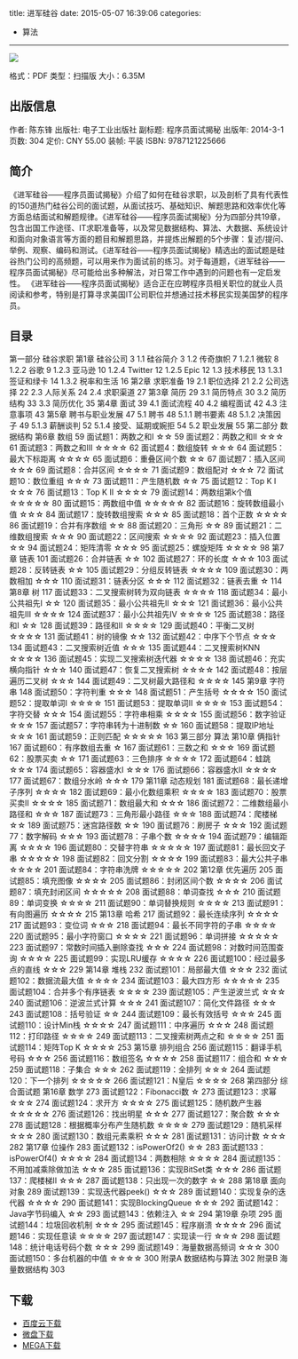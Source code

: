 title: 进军硅谷
date: 2015-05-07 16:39:06
categories:
  - 算法
---

![](http://img5.douban.com/lpic/s27850868.jpg)

格式：PDF
类型：扫描版
大小：6.35M

<!--more-->

## 出版信息 ##

作者: 陈东锋 
出版社: 电子工业出版社
副标题: 程序员面试揭秘
出版年: 2014-3-1
页数: 304
定价: CNY 55.00
装帧: 平装
ISBN: 9787121225666

## 简介 ##

《进军硅谷——程序员面试揭秘》介绍了如何在硅谷求职，以及剖析了具有代表性的150道热门硅谷公司的面试题，从面试技巧、基础知识、解题思路和效率优化等方面总结面试和解题规律。《进军硅谷——程序员面试揭秘》分为四部分共19章，包含出国工作途径、IT求职准备等，以及常见数据结构、算法、大数据、系统设计和面向对象语言等方面的题目和解题思路，并提炼出解题的5个步骤：复述/提问、举例、观察、编码和测试。《进军硅谷——程序员面试揭秘》精选出的面试题是硅谷热门公司的高频题，可以用来作为面试前的练习。对于每道题，《进军硅谷——程序员面试揭秘》尽可能给出多种解法，对日常工作中遇到的问题也有一定启发性。
《进军硅谷——程序员面试揭秘》适合正在应聘程序员相关职位的就业人员阅读和参考，特别是打算寻求美国IT公司职位并想通过技术移民实现美国梦的程序员。

## 目录 ##

第一部分 硅谷求职
第1章 硅谷公司	3
1.1 硅谷简介	3
1.2 传奇旗帜	7
1.2.1 微软	8
1.2.2 谷歌	9
1.2.3 亚马逊	10
1.2.4 Twitter	12
1.2.5 Epic	12
1.3 技术移民	13
1.3.1 签证和绿卡	14
1.3.2 税率和生活	16
第2章 求职准备	19
2.1 职位选择	21
2.2 公司选择	22
2.3 人际关系	24
2.4 求职渠道	27
第3章 简历	29
3.1 简历特点	30
3.2 简历结构	33
3.3 简历优化	35
第4章 面试	39
4.1 面试流程	40
4.2 编程面试	42
4.3 注意事项	43
第5章 聘书与职业发展	47
5.1 聘书	48
5.1.1 聘书要素	48
5.1.2 决策因子	49
5.1.3 薪酬谈判	52
5.1.4 接受、延期或婉拒	54
5.2 职业发展	55
第二部分 数据结构
第6章 数组	59
面试题1：两数之和I ☆☆	59
面试题2：两数之和II ☆☆☆	61
面试题3：两数之和III ☆☆☆☆	62
面试题4：数组旋转 ☆☆☆	64
面试题5：最大下标距离 ☆☆☆☆	65
面试题6：重叠区间个数 ☆☆	67
面试题7：插入区间 ☆☆☆	69
面试题8：合并区间 ☆☆☆☆	71
面试题9：数组配对 ☆☆☆	72
面试题10：数位重组 ☆☆☆	73
面试题11：产生随机数 ☆☆	75
面试题12：Top K I ☆☆☆	76
面试题13：Top K II ☆☆☆☆	79
面试题14：两数组第k个值 ☆☆☆☆☆	80
面试题15：两数组中值 ☆☆☆☆☆	82
面试题16：旋转数组最小值 ☆☆☆	84
面试题17：旋转数组搜索 ☆☆☆	85
面试题18：首个正数 ☆☆☆☆	86
面试题19：合并有序数组 ☆☆	88
面试题20：三角形 ☆☆	89
面试题21：二维数组搜索 ☆☆☆	90
面试题22：区间搜索 ☆☆☆☆	92
面试题23：插入位置 ☆☆	94
面试题24：矩阵清零 ☆☆☆	95
面试题25：螺旋矩阵 ☆☆☆☆	98
第7章 链表	101
面试题26：合并链表 ☆☆	102
面试题27：环的长度 ☆☆☆	103
面试题28：反转链表 ☆☆	105
面试题29：分组反转链表 ☆☆☆☆	109
面试题30：两数相加 ☆☆☆	110
面试题31：链表分区 ☆☆☆	112
面试题32：链表去重 ☆	114
第8章 树	117
面试题33：二叉搜索树转为双向链表 ☆☆☆☆	118
面试题34：最小公共祖先I ☆☆	120
面试题35：最小公共祖先II ☆☆☆	121
面试题36：最小公共祖先III ☆☆☆☆	124
面试题37：最小公共祖先IV ☆☆☆☆	125
面试题38：路径和I ☆☆	128
面试题39：路径和II ☆☆☆☆	129
面试题40：平衡二叉树 ☆☆☆☆	131
面试题41：树的镜像 ☆☆	132
面试题42：中序下个节点 ☆☆☆	134
面试题43：二叉搜索树近值 ☆☆☆	135
面试题44：二叉搜索树KNN ☆☆☆☆	136
面试题45：实现二叉搜索树迭代器 ☆☆☆☆	138
面试题46：充实横向指针 ☆☆☆	140
面试题47：恢复二叉搜索树 ☆☆☆☆	142
面试题48：按层遍历二叉树 ☆☆☆	144
面试题49：二叉树最大路径和 ☆☆☆☆	145
第9章 字符串	148
面试题50：字符判重 ☆☆☆	148
面试题51：产生括号 ☆☆☆☆	150
面试题52：提取单词I ☆☆☆☆	151
面试题53：提取单词II ☆☆☆☆	153
面试题54：字符交替 ☆☆☆	154
面试题55：字符串相乘 ☆☆☆☆	155
面试题56：数字验证 ☆☆☆	157
面试题57：字符串转为十进制数 ☆☆	160
面试题58：提取IP地址 ☆☆☆	161
面试题59：正则匹配 ☆☆☆☆☆	163
第三部分 算法
第10章 俩指针	167
面试题60：有序数组去重 ☆	167
面试题61：三数之和 ☆☆☆	169
面试题62：股票买卖 ☆☆	171
面试题63：三色排序 ☆☆☆☆	172
面试题64：蛙跳 ☆☆☆	174
面试题65：容器盛水I ☆☆☆	176
面试题66：容器盛水II ☆☆☆☆	177
面试题67：数组分水岭 ☆☆☆	179
第11章 动态规划	181
面试题68：最长递增子序列 ☆☆☆☆	182
面试题69：最小化数组乘积 ☆☆☆☆	183
面试题70：股票买卖II ☆☆☆☆	185
面试题71：数组最大和 ☆☆☆	186
面试题72：二维数组最小路径和 ☆☆☆	187
面试题73：三角形最小路径 ☆☆☆	188
面试题74：爬楼梯 ☆☆	189
面试题75：迷宫路径数 ☆☆	190
面试题76：刷房子 ☆☆☆	192
面试题77：数字解码 ☆☆☆	193
面试题78：子串个数 ☆☆☆☆	194
面试题79：编辑距离 ☆☆☆☆	196
面试题80：交替字符串 ☆☆☆☆☆	197
面试题81：最长回文子串 ☆☆☆☆☆	198
面试题82：回文分割 ☆☆☆☆	199
面试题83：最大公共子串 ☆☆☆☆	201
面试题84：字符串洗牌 ☆☆☆☆☆	202
第12章 优先遍历	205
面试题85：填充图像 ☆☆☆☆	205
面试题86：封闭区间个数 ☆☆☆☆	206
面试题87：填充封闭区间 ☆☆☆☆☆	208
面试题88：单词查找 ☆☆☆	210
面试题89：单词变换 ☆☆☆☆	211
面试题90：单词替换规则 ☆☆☆☆	213
面试题91：有向图遍历 ☆☆☆☆	215
第13章 哈希	217
面试题92：最长连续序列 ☆☆☆☆	217
面试题93：变位词 ☆☆☆	218
面试题94：最长不同字符的子串 ☆☆☆☆	220
面试题95：最小字符窗口 ☆☆☆☆	221
面试题96：单词拼接 ☆☆☆☆☆	223
面试题97：常数时间插入删除查找 ☆☆☆	224
面试题98：对数时间范围查询 ☆☆☆☆	225
面试题99：实现LRU缓存 ☆☆☆☆	226
面试题100：经过最多点的直线 ☆☆☆	229
第14章 堆栈	232
面试题101：局部最大值 ☆☆☆	232
面试题102：数据流最大值 ☆☆☆☆	234
面试题103：最大四方形 ☆☆☆☆☆	235
面试题104：合并多个有序链表 ☆☆☆☆	239
面试题105：产生逆波兰式 ☆☆☆	240
面试题106：逆波兰式计算 ☆☆☆	241
面试题107：简化文件路径 ☆☆☆	243
面试题108：括号验证 ☆☆	244
面试题109：最长有效括号 ☆☆☆	245
面试题110：设计Min栈 ☆☆☆☆	247
面试题111：中序遍历 ☆☆☆	248
面试题112：打印路径 ☆☆☆☆	249
面试题113：二叉搜索树两点之和 ☆☆☆☆	251
面试题114：矩阵Top K ☆☆☆☆	253
第15章 排列组合	256
面试题115：翻译手机号码 ☆☆☆	256
面试题116：数组签名 ☆☆☆☆	258
面试题117：组合和 ☆☆☆	259
面试题118：子集合 ☆☆☆	262
面试题119：全排列 ☆☆☆	264
面试题120：下一个排列 ☆☆☆☆☆	266
面试题121：N皇后 ☆☆☆☆	268
第四部分 综合面试题
第16章 数学	273
面试题122：Fibonacci数 ☆	273
面试题123：求幂 ☆☆☆	274
面试题124：求开方 ☆☆☆☆	275
面试题125：随机数产生器 ☆☆☆☆☆	276
面试题126：找出明星 ☆☆☆	277
面试题127：聚合数 ☆☆☆	278
面试题128：根据概率分布产生随机数 ☆☆☆☆	279
面试题129：随机采样 ☆☆☆	280
面试题130：数组元素乘积 ☆☆☆	281
面试题131：访问计数 ☆☆☆	282
第17章 位操作	283
面试题132：isPowerOf2() ☆☆	283
面试题133：isPowerOf4() ☆☆☆☆	284
面试题134：两数相除 ☆☆☆☆	284
面试题135：不用加减乘除做加法 ☆☆☆	285
面试题136：实现BitSet类 ☆☆☆	286
面试题137：爬楼梯II ☆☆☆	287
面试题138：只出现一次的数字 ☆☆	288
第18章 面向对象	289
面试题139：实现迭代器peek() ☆☆☆	289
面试题140：实现复杂的迭代器 ☆☆☆☆	290
面试题141：实现BlockingQueue ☆☆☆	292
面试题142：Java字节码编入 ☆☆	293
面试题143：依赖注入 ☆☆	294
第19章 杂项	295
面试题144：垃圾回收机制 ☆☆☆	295
面试题145：程序崩溃 ☆☆☆☆	296
面试题146：实现任意读 ☆☆☆☆	297
面试题147：实现读一行 ☆☆☆	298
面试题148：统计电话号码个数 ☆☆☆	299
面试题149：海量数据高频词 ☆☆☆	300
面试题150：多台机器的中值 ☆☆☆☆	300
附录A 数据结构与算法	302
附录B 海量数据结构	303

## 下载 ##

+ [百度云下载](http://pan.baidu.com/s/1jGIM4i6)
+ [微盘下载](http://vdisk.weibo.com/s/aADaW4YROV5IW)
+ [MEGA下载](https://mega.co.nz/#!2N8FTBYJ!oMy7G6uU16QZPp9Vyw2D73hWQFTa_9hZ_t_V_a9JnoE)